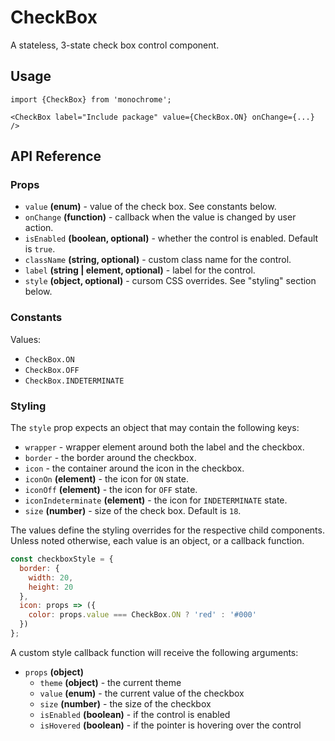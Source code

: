 # CheckBox

A stateless, 3-state check box control component.

## Usage

    import {CheckBox} from 'monochrome';

    <CheckBox label="Include package" value={CheckBox.ON} onChange={...} />

## API Reference

### Props

* `value` **(enum)** - value of the check box. See constants below.
* `onChange` **(function)** - callback when the value is changed by user action.
* `isEnabled` **(boolean, optional)** - whether the control is enabled. Default is `true`.
* `className` **(string, optional)** - custom class name for the control.
* `label` **(string | element, optional)** - label for the control.
* `style` **(object, optional)** - cursom CSS overrides. See "styling" section below.

### Constants

Values:

* `CheckBox.ON`
* `CheckBox.OFF`
* `CheckBox.INDETERMINATE`

### Styling

The `style` prop expects an object that may contain the following keys:

* `wrapper` - wrapper element around both the label and the checkbox.
* `border` - the border around the checkbox.
* `icon` - the container around the icon in the checkbox.
* `iconOn` **(element)**  - the icon for `ON` state.
* `iconOff` **(element)**  - the icon for `OFF` state.
* `iconIndeterminate` **(element)**  - the icon for `INDETERMINATE` state.
* `size` **(number)** - size of the check box. Default is `18`.

The values define the styling overrides for the respective child components. Unless noted otherwise, each value is an object, or a callback function.

```jsx
const checkboxStyle = {
  border: {
    width: 20,
    height: 20
  },
  icon: props => ({
    color: props.value === CheckBox.ON ? 'red' : '#000'
  })
};
```

A custom style callback function will receive the following arguments:

* `props` **(object)**
  - `theme` **(object)** - the current theme
  - `value` **(enum)** - the current value of the checkbox
  - `size` **(number)** - the size of the checkbox
  - `isEnabled` **(boolean)** - if the control is enabled
  - `isHovered` **(boolean)** - if the pointer is hovering over the control
